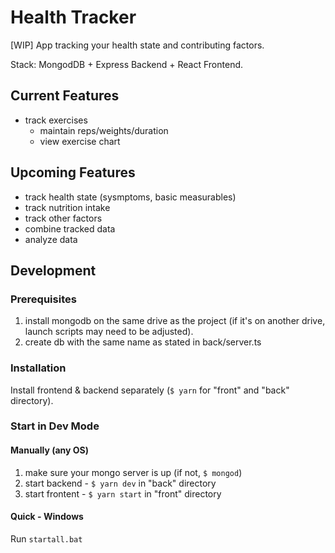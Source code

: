 # Health Tracker

[WIP] App tracking your health state and contributing factors.

Stack: MongodDB + Express Backend + React Frontend.

## Current Features

- track exercises
  - maintain reps/weights/duration
  - view exercise chart

## Upcoming Features

- track health state (sysmptoms, basic measurables)
- track nutrition intake
- track other factors
- combine tracked data
- analyze data

## Development

### Prerequisites

1. install mongodb on the same drive as the project (if it's on another drive, launch scripts may need to be adjusted).
2. create db with the same name as stated in back/server.ts

### Installation

Install frontend & backend separately (`$ yarn` for "front" and "back" directory).

### Start in Dev Mode

#### Manually (any OS)

1. make sure your mongo server is up (if not, `$ mongod`)
2. start backend - `$ yarn dev` in "back" directory
3. start frontent - `$ yarn start` in "front" directory

#### Quick - Windows

Run `startall.bat`
